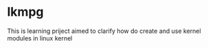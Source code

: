# lkmpg

This is learning priject aimed to clarify how do create and use kernel modules in linux kernel
